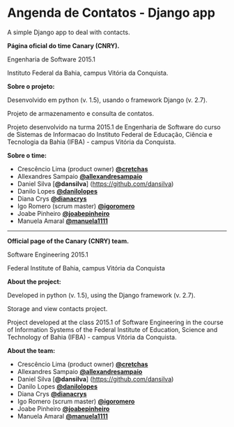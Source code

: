 # Angenda de Contatos - Django app
A simple Django app to deal with contacts.

**Página oficial do time Canary (CNRY).**

Engenharia de Software 2015.1

Instituto Federal da Bahia, campus Vitória da Conquista.

**Sobre o projeto:**

Desenvolvido em python (v. 1.5), usando o framework Django (v. 2.7).

Projeto de armazenamento e consulta de contatos.

Projeto desenvolvido na turma 2015.1 de Engenharia de Software do curso de Sistemas de Informacao do Instituto Federal de Educação, Ciência e Tecnologia da Bahia (IFBA) - campus Vitória da Conquista.

**Sobre o time:**
- Crescêncio Lima (product owner) [**@cretchas**](https://github.com/cretchas)
- Allexandres Sampaio [**@allexandresampaio**](https://github.com/allexandresampaio)
- Daniel Silva [**@dansilva**] (https://github.com/dansilva)
- Danilo Lopes [**@danilolopes**](https://github.com/danilolopes)
- Diana Crys [**@dianacrys**](https://github.com/dianacrys)
- Igo Romero (scrum master) [**@igoromero**](https://github.com/igoromero)
- Joabe Pinheiro [**@joabepinheiro**](https://github.com/joabepinheiro)
- Manuela Amaral [**@manuela1111**](https://github.com/manuela1111)

---------------------------------------------------------------------------------------------------

**Official page of the Canary (CNRY) team.**

Software Engineering 2015.1

Federal Institute of Bahia, campus Vitória da Conquista

**About the project:**

Developed in python (v. 1.5), using the Django framework (v. 2.7).

Storage and view contacts project.

Project developed at the class 2015.1 of Software Engineering in the course of Information Systems of the Federal Institute of Education, Science and Technology of Bahia (IFBA) - campus Vitória da Conquista.

**About the team:**
- Crescêncio Lima (product owner) [**@cretchas**](https://github.com/cretchas)
- Allexandres Sampaio [**@allexandresampaio**](https://github.com/allexandresampaio)
- Daniel Silva [**@dansilva**] (https://github.com/dansilva)
- Danilo Lopes [**@danilolopes**](https://github.com/danilolopes)
- Diana Crys [**@dianacrys**](https://github.com/dianacrys)
- Igo Romero (scrum master) [**@igoromero**](https://github.com/igoromero)
- Joabe Pinheiro [**@joabepinheiro**](https://github.com/joabepinheiro)
- Manuela Amaral [**@manuela1111**](https://github.com/manuela1111)
